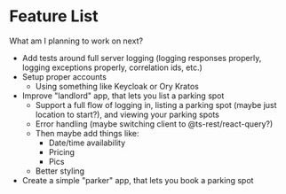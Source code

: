 # Feature List

What am I planning to work on next?

- Add tests around full server logging (logging responses properly, logging exceptions properly, correlation ids, etc.)
- Setup proper accounts
  - Using something like Keycloak or Ory Kratos
- Improve "landlord" app, that lets you list a parking spot
  - Support a full flow of logging in, listing a parking spot (maybe just location to start?), and viewing your parking spots
  - Error handling (maybe switching client to @ts-rest/react-query?)
  - Then maybe add things like:
    - Date/time availability
    - Pricing
    - Pics
  - Better styling
- Create a simple "parker" app, that lets you book a parking spot
